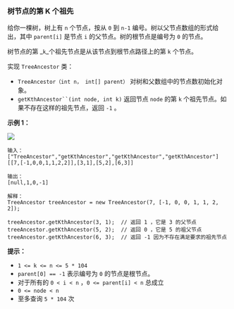 ### 树节点的第 K 个祖先 ###
给你一棵树，树上有 `n` 个节点，按从 `0` 到 `n-1` 编号。树以父节点数组的形式给出，其中 `parent[i]` 是节点 `i` 的父节点。树的根节点是编号为 `0` 的节点。

树节点的第 _`k`_个祖先节点是从该节点到根节点路径上的第 `k` 个节点。

实现 `TreeAncestor` 类：

* `TreeAncestor（int n， int[] parent）` 对树和父数组中的节点数初始化对象。
* `getKthAncestor``(int node, int k)` 返回节点 `node` 的第 `k` 个祖先节点。如果不存在这样的祖先节点，返回 `-1` 。


**示例 1：**

**![](https://assets.leetcode-cn.com/aliyun-lc-upload/uploads/2020/06/14/1528_ex1.png)**

```
输入：
["TreeAncestor","getKthAncestor","getKthAncestor","getKthAncestor"]
[[7,[-1,0,0,1,1,2,2]],[3,1],[5,2],[6,3]]

输出：
[null,1,0,-1]

解释：
TreeAncestor treeAncestor = new TreeAncestor(7, [-1, 0, 0, 1, 1, 2, 2]);

treeAncestor.getKthAncestor(3, 1);  // 返回 1 ，它是 3 的父节点
treeAncestor.getKthAncestor(5, 2);  // 返回 0 ，它是 5 的祖父节点
treeAncestor.getKthAncestor(6, 3);  // 返回 -1 因为不存在满足要求的祖先节点
```



**提示：**

* `1 <= k <= n <= 5 * 104`
* `parent[0] == -1` 表示编号为 `0` 的节点是根节点。
* 对于所有的 `0 < i < n` ，`0 <= parent[i] < n` 总成立
* `0 <= node < n`
* 至多查询 `5 * 104` 次

